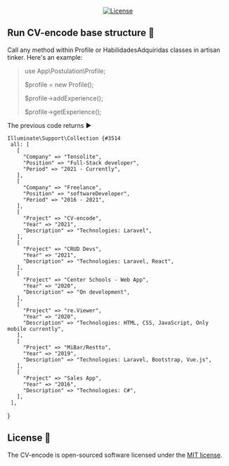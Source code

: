 <p align="center">
<a href="https://packagist.org/packages/laravel/framework"><img src="https://img.shields.io/packagist/l/laravel/framework" alt="License"></a>
</p>

## Run CV-encode base structure 🏃

Call any method within Profile or HabilidadesAdquiridas classes in artisan tinker. Here's an example:
> use App\Postulation\Profile;
>
> $profile = new Profile();
>
> $profile->addExperience();
>
> $profile->getExperience();

The previous code returns ▶️

    Illuminate\Support\Collection {#3514
     all: [
       [
         "Company" => "Tensolite",
         "Position" => "Full-Stack developer",
         "Period" => "2021 - Currently",
       ],
       [
         "Company" => "Freelance",
         "Position" => "softwareDeveloper",
         "Period" => "2016 - 2021",
       ],
       [
         "Project" => "CV-encode",
         "Year" => "2021",
         "Description" => "Technologies: Laravel",
       ],
       [
         "Project" => "CRUD Devs",
         "Year" => "2021",
         "Description" => "Technologies: Laravel, React",
       ],
       [
         "Project" => "Center Schools - Web App",
         "Year" => "2020",
         "Description" => "On development",
       ],
       [
         "Project" => "re.Viewer",
         "Year" => "2020",
         "Description" => "Technologies: HTML, CSS, JavaScript, Only mobile currently",
       ],
       [
         "Project" => "MiBar/Restto",
         "Year" => "2019",
         "Description" => "Technologies: Laravel, Bootstrap, Vue.js",
       ],
       [
         "Project" => "Sales App",
         "Year" => "2016",
         "Description" => "Technologies: C#",
       ],
     ],
   }


## License 📰

The CV-encode is open-sourced software licensed under the [MIT license](https://opensource.org/licenses/MIT).
